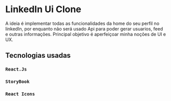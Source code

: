 # LinkedIn Ui Clone

A ideia é implementar todas as funcionalidades da home do seu perfil no linkedIn, por enquanto não será usado Api para poder gerar usuarios, feed e outras informações.
Principal objetivo é aperfeiçoar minha noções de UI e UX.

## Tecnologias usadas

### `React.Js`
### `StoryBook`
### `React Icons`

 
